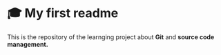 # :mortar_board: My first readme

This is the repository of the learnging project about **Git** and **source code management.**
